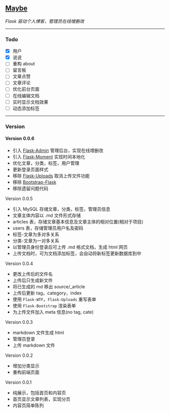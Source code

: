 ## [Maybe](http://arrack.pythonanywhere.com/)

*Flask 驱动个人博客，管理员在线增删改*  

---

### Todo

- [x] 用户
- [x] 说说
- [ ] 重构 about
- [ ] 留言板
- [ ] 文章点赞
- [ ] 文章评论
- [ ] 优化前台页面
- [ ] 在线编辑文档
- [ ] 实时显示文档效果
- [ ] 动态添加标签

---

### Version
#### Version 0.0.6

- 引入 [Flask-Admin](https://github.com/flask-admin/flask-admin) 管理后台，实现在线增删改
- 引入 [Flask-Moment](https://github.com/miguelgrinberg/Flask-Moment) 实现时间本地化
- 优化文章，分类，标签，用户管理
- 更新登录页面样式
- 移除 [Flask-Uploads](https://github.com/maxcountryman/flask-uploads) 取消上传文件功能
- 移除 [Bootstrap-Flask](https://github.com/greyli/bootstrap-flask)
- 移除遗留问题代码

Version 0.0.5  
  
- 引入 MySQL 存储文章，分类，标签，管理员信息
- 文章主体内容以 .md 文件形式存储
- articles 表，存储文章基本信息及文章主体的相对位置(相对于项目)
- users 表，存储管理员用户名及密码
- 标签-文章为多对多关系
- 分类-文章为一对多关系
- 以管理员身份登录后可上传 .md 格式文档，生成 html 网页
- 上传文档时，可为文档添加标签，会自动将新标签更新数据库到中


Version 0.0.4  
  
- 更改上传后的文件名
- 上传后只生成新文件
- 将已生成的 md 移出 source/_article
- 上传后更新 tag，category，index
- 使用 `Flask-WTF`，`Flask-Uploads` 重写表单
- 使用 `Flask-Bootstrap` 渲染表单
- 为上传文件加入 meta 信息(no tag, cate)
  
 Version 0.0.3 
  
- markdown 文件生成 html
- 管理员登录  
- 上传 markdown 文件
  
Version 0.0.2
  
- 增加分类显示
- 重构前端页面
  
 Version 0.0.1  
  
- 纯展示，包括首页和内容页
- 首页显示文章列表，实现分页
- 内容页简单陈列
